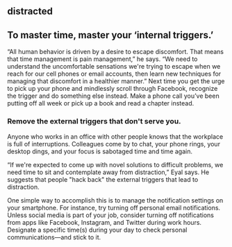 ## distracted
## To master time, master your ‘internal triggers.’
“All human behavior is driven by a desire to escape discomfort. That means that time management is pain management,” he says. “We need to understand the uncomfortable sensations we're trying to escape when we reach for our cell phones or email accounts, then learn new techniques for managing that discomfort in a healthier manner.” 
Next time you get the urge to pick up your phone and mindlessly scroll through Facebook, recognize the trigger and do something else instead. Make a phone call you’ve been putting off all week or pick up a book and read a chapter instead.

### Remove the external triggers that don't serve you.
Anyone who works in an office with other people knows that the workplace is full of interruptions. Colleagues come by to chat, your phone rings, your desktop dings, and your focus is sabotaged time and time again.

“If we're expected to come up with novel solutions to difficult problems, we need time to sit and contemplate away from distraction,” Eyal says. He suggests that people "hack back" the external triggers that lead to distraction.

One simple way to accomplish this is to manage the notification settings on your smartphone.  For instance, try turning off personal email notifications. Unless social media is part of your job, consider turning off notifications from apps like Facebook, Instagram, and Twitter during work hours. Designate a specific time(s) during your day to check personal communications—and stick to it.